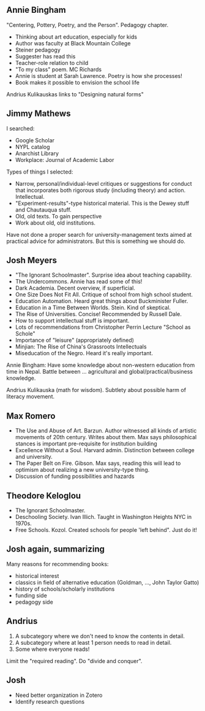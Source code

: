 
## Annie Bingham

"Centering, Pottery, Poetry, and the Person". Pedagogy chapter.

- Thinking about art education, especially for kids
- Author was faculty at Black Mountain College
- Steiner pedagogy
- Suggester has read this
- Teacher-role relation to child 
- "To my class" poem. MC Richards
- Annie is student at Sarah Lawrence. Poetry is how she processes!
- Book makes it possible to envision the school life

Andrius Kulikauskas links to "Designing natural forms"

## Jimmy Mathews

I searched:
- Google Scholar
- NYPL catalog
- Anarchist Library
- Workplace: Journal of Academic Labor

Types of things I selected:
- Narrow, personal/individual-level critiques or suggestions for conduct that incorporates both rigorous study (including theory) and action. Intellectual.
- "Experiment-results"-type historical material. This is the Dewey stuff and Chautauqua stuff.
- Old, old texts. To gain perspective
- Work about old, old institutions.

Have not done a proper search for university-management texts aimed at practical advice for administrators. But this is something we should do.

## Josh Meyers
- "The Ignorant Schoolmaster". Surprise idea about teaching capability.
- The Undercommons. Annie has read some of this!
- Dark Academia. Decent overview, if superficial.
- One Size Does Not Fit All. Critique of school from high school student.
- Education Automation. Heard great things about Buckminister Fuller.
- Education in a Time Between Worlds. Stein. Kind of skeptical.
- The Rise of Universities. Concise! Recommended by Russell Dale.
- How to support intellectual stuff is important.
- Lots of recommendations from Christopher Perrin Lecture "School as Schole"
- Importance of "leisure" (appropriately defined)
- Minjian: The Rise of China's Grassroots Intellectuals
- Miseducation of the Negro. Heard it's really important.

Annie Bingham: Have some knowledge about non-western education from time in Nepal. Battle between ... agricultural and global/practical/business knowledge.

Andrius Kulikauska (math for wisdom). Subtlety about possible harm of literacy movement.

## Max Romero

- The Use and Abuse of Art. Barzun. Author witnessed all kinds of artistic movements of 20th century. Writes about them. Max says philosophical stances is important pre-requisite for institution building
- Excellence Without a Soul. Harvard admin. Distinction between college and university.
- The Paper Belt on Fire. Gibson. Max says, reading this will lead to optimism about realizing a new university-type thing.
- Discussion of funding possibilities and hazards

## Theodore Keloglou

- The Ignorant Schoolmaster.
- Deschooling Society. Ivan Illich. Taught in Washington Heights NYC in 1970s. 
- Free Schools. Kozol. Created schools for people 'left behind". Just do it!

## Josh again, summarizing

Many reasons for recommending books:

- historical interest
- classics in field of alternative education (Goldman, ..., John Taylor Gatto)
- history of schools/scholarly institutions
- funding side
- pedagogy side

## Andrius

1. A subcategory where we don't need to know the contents in detail.
2. A subcategory where at least 1 person needs to read in detail.
3. Some where everyone reads!

Limit the "required reading". Do "divide and conquer".

## Josh

- Need better organization in Zotero
- Identify research questions
